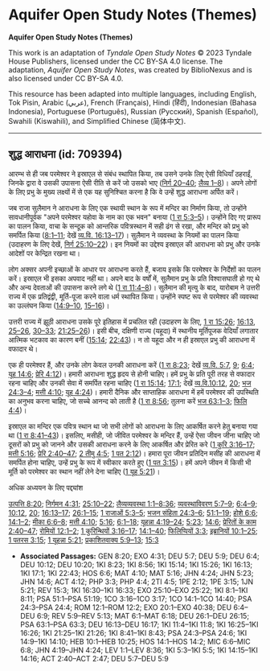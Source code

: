 # Aquifer Open Study Notes (Themes)

**Aquifer Open Study Notes (Themes)**

This work is an adaptation of *Tyndale Open Study Notes* © 2023 Tyndale House Publishers, licensed under the CC BY\-SA 4\.0 license. The adaptation, *Aquifer Open Study Notes*, was created by BiblioNexus and is also licensed under CC BY\-SA 4\.0\.

This resource has been adapted into multiple languages, including English, Tok Pisin, Arabic (عربي), French (Français), Hindi (हिंदी), Indonesian (Bahasa Indonesia), Portuguese (Português), Russian (Русский), Spanish (Español), Swahili (Kiswahili), and Simplified Chinese (简体中文).



--------------------------------

## शुद्ध आराधना (id: 709394)

आरम्भ से ही जब परमेश्वर ने इस्राएल से संबंध स्थापित किया, तब उसने उनके लिए ऐसी विधियाँ ठहराईं, जिनके द्वारा वे उसकी उपासना ऐसी रीति से करें जो उसको भाए ([निर्ग 20–40](https://ref.ly/Exod20:1-Exod40:38); [लैव्य 1–8](https://ref.ly/Lev1:1-Lev8:36))। अपने लोगों के लिए प्रभु के मुख्य लक्ष्यों में से एक यह सुनिश्चित करना है कि वे उन्हें शुद्ध आराधना अर्पित करें।

जब राजा सुलैमान ने आराधना के लिए एक स्थायी स्थान के रूप में मन्दिर का निर्माण किया, तो उन्होंने सावधानीपूर्वक "अपने परमेश्वर यहोवा के नाम का एक भवन" बनाया ([1 रा 5:3–5](https://ref.ly/1Kgs5:3-1Kgs5:5))। उन्होंने दिए गए प्रारूप का पालन किया, वाचा के सन्दूक को आन्तरिक पवित्रस्थान में सही ढंग से रखा, और मन्दिर को प्रभु को समर्पित किया ([8:1–11](https://ref.ly/1Kgs8:1-1Kgs8:11); देखें [व्य.वि. 16:13–17](https://ref.ly/Deut16:13-Deut16:17))। सुलैमान ने व्यवस्था के नियमों का पालन किया (उदाहरण के लिए देखें, [निर्ग 25:10–22](https://ref.ly/Exod25:10-Exod25:22))। इन नियमों का उद्देश्य इस्राएल की आराधना को प्रभु और उनके आदेशों पर केन्द्रित रखना था।

लोग अक्सर अपनी इच्छाओं के आधार पर आराधना करते हैं, बजाय इसके कि परमेश्वर के निर्देशों का पालन करें। इस्राएल भी इसका अपवाद नहीं था। अपने बाद के वर्षों में, सुलैमान प्रभु के प्रति विश्वासघाती हो गए थे और अन्य देवताओं की उपासना करने लगे थे ([1 रा 11:4–8](https://ref.ly/1Kgs11:4-1Kgs11:8))। सुलैमान की मृत्यु के बाद, यारोबाम ने उत्तरी राज्य में एक प्रतिद्वंद्वी, मूर्ति\-पूजा करने वाला धर्म स्थापित किया। उन्होंने स्पष्ट रूप से परमेश्वर की व्यवस्था का उल्लंघन किया ([14:9–10](https://ref.ly/1Kgs14:9-1Kgs14:10), [15–16](https://ref.ly/1Kgs14:15-1Kgs14:16))।

उत्तरी राज्य में झूठी आराधना उसके पूरे इतिहास में प्रचलित रही (उदाहरण के लिए, [1 रा 15:26](https://ref.ly/1Kgs15:26); [16:13](https://ref.ly/1Kgs16:13), [25–26](https://ref.ly/1Kgs16:25-1Kgs16:26), [30–33](https://ref.ly/1Kgs16:30-1Kgs16:33); [21:25–26](https://ref.ly/1Kgs21:25-1Kgs21:26))। इसी बीच, दक्षिणी राज्य (यहूदा) में स्थानीय मूर्तिपूजक वेदियाँ लगातार आत्मिक भटकाव का कारण बनीं ([15:14](https://ref.ly/1Kgs15:14); [22:43](https://ref.ly/1Kgs22:43))। न तो यहूदा और न ही इस्राएल प्रभु की आराधना में वफादार थे।

एक ही परमेश्वर हैं, और उनके लोग केवल उनकी आराधना करें ([1 रा 8:23](https://ref.ly/1Kgs8:23); देखें [व्य.वि. 5:7](https://ref.ly/Deut5:7), [9](https://ref.ly/Deut5:9); [6:4](https://ref.ly/Deut6:4); [यूह 14:6](https://ref.ly/John14:6); [प्रेरि 4:12](https://ref.ly/Acts4:12))। हमारी आराधना शुद्ध हृदय से होनी चाहिए। हमें प्रभु के प्रति पूरी तरह से वफादार रहना चाहिए और उनकी सेवा में समर्पित रहना चाहिए ([1 रा 15:14](https://ref.ly/1Kgs15:14); [17:1](https://ref.ly/1Kgs17:1); देखें [व्य.वि.10:12](https://ref.ly/Deut10:12), [20](https://ref.ly/Deut10:20); [भज 24:3–4](https://ref.ly/Ps24:3-Ps24:4); [मत्ती 4:10](https://ref.ly/Matt4:10); [यूह 4:24](https://ref.ly/John4:24))। हमारी दैनिक और साप्ताहिक आराधना में हमें परमेश्वर की उपस्थिति का अनुभव करना चाहिए, जो सच्चे आनन्द को लाती है ([1 रा 8:56](https://ref.ly/1Kgs8:56); तुलना करें [भज 63:1–3](https://ref.ly/Ps63:1-Ps63:3); [फिलि 4:4](https://ref.ly/Phil4:4))।

इस्राएल का मन्दिर एक पवित्र स्थान था जो सभी लोगों को आराधना के लिए आकर्षित करने हेतु बनाया गया था ([1 रा 8:41–43](https://ref.ly/1Kgs8:41-1Kgs8:43))। इसलिए, मसीही, जो जीवित परमेश्वर के मन्दिर हैं, उन्हें ऐसा जीवन जीना चाहिए जो दूसरों को प्रभु को जानने और उसकी आराधना करने के लिए आकर्षित और प्रेरित करे ([1 कुरि 3:16–17](https://ref.ly/1Cor3:16-1Cor3:17); [मत्ती 5:16](https://ref.ly/Matt5:16); [प्रेरि 2:40–47](https://ref.ly/Acts2:40-Acts2:47); [2 तीमु 4:5](https://ref.ly/2Tim4:5); [1 पत 2:12](https://ref.ly/1Pet2:12))। हमारा पूरा जीवन प्रतिदिन मसीह की आराधना में समर्पित होना चाहिए, उन्हें प्रभु के रूप में स्वीकार करते हुए ([1 पत 3:15](https://ref.ly/1Pet3:15))। हमें अपने जीवन में किसी भी मूर्ति को परमेश्वर का स्थान नहीं लेने देना चाहिए ([1 यूह 5:21](https://ref.ly/1John5:21))।

अधिक अध्ययन के लिए पद्द्यांश

[उत्पत्ति 8:20](https://ref.ly/Gen8:20); [निर्गमन 4:31](https://ref.ly/Exod4:31); [25:10–22](https://ref.ly/Exod25:10-Exod25:22); [लैव्यव्यवस्था 1:1–8:36](https://ref.ly/Lev1:1-Lev8:36); [व्यवस्थाविवरण 5:7–9](https://ref.ly/Deut5:7-Deut5:9); [6:4–9](https://ref.ly/Deut6:4-Deut6:9); [10:12](https://ref.ly/Deut10:12), [20](https://ref.ly/Deut10:20); [16:13–17](https://ref.ly/Deut16:13-Deut16:17); [26:1–15](https://ref.ly/Deut26:1-Deut26:15); [1 राजाओं 5:3–5](https://ref.ly/1Kgs5:3-1Kgs5:5); [भजन संहिता 24:3–6](https://ref.ly/Ps24:3-Ps24:6); [51:1–19](https://ref.ly/Ps51:1-Ps51:19); [होशे 6:6](https://ref.ly/Hos6:6); [14:1–2](https://ref.ly/Hos14:1-Hos14:2); [मीका 6:6–8](https://ref.ly/Mic6:6-Mic6:8); [मत्ती 4:10](https://ref.ly/Matt4:10); [5:16](https://ref.ly/Matt5:16); [6:1–18](https://ref.ly/Matt6:1-Matt6:18); [यूहन्ना 4:19–24](https://ref.ly/John4:19-John4:24); [5:23](https://ref.ly/John5:23); [14:6](https://ref.ly/John14:6); [प्रेरितों के काम 2:40–47](https://ref.ly/Acts2:40-Acts2:47); [रोमियों 12:1–2](https://ref.ly/Rom12:1-Rom12:2); [1 कुरिन्थियों 3:16–17](https://ref.ly/1Cor3:16-1Cor3:17); [14:1–40](https://ref.ly/1Cor14:1-1Cor14:40); [फिलिप्पियों 3:3](https://ref.ly/Phil3:3); [इब्रानियों 10:1–25](https://ref.ly/Heb10:1-Heb10:25); [1 पतरस 3:15](https://ref.ly/1Pet3:15); [1 यूहन्ना 5:21](https://ref.ly/1John5:21); [प्रकाशितवाक्य 5:9–13](https://ref.ly/Rev5:9-Rev5:13); [15:3](https://ref.ly/Rev15:3)

* **Associated Passages:** GEN 8:20; EXO 4:31; DEU 5:7; DEU 5:9; DEU 6:4; DEU 10:12; DEU 10:20; 1KI 8:23; 1KI 8:56; 1KI 15:14; 1KI 15:26; 1KI 16:13; 1KI 17:1; 1KI 22:43; HOS 6:6; MAT 4:10; MAT 5:16; JHN 4:24; JHN 5:23; JHN 14:6; ACT 4:12; PHP 3:3; PHP 4:4; 2TI 4:5; 1PE 2:12; 1PE 3:15; 1JN 5:21; REV 15:3; 1KI 16:30–1KI 16:33; EXO 25:10–EXO 25:22; 1KI 8:1–1KI 8:11; PSA 51:1–PSA 51:19; 1CO 3:16–1CO 3:17; 1CO 14:1–1CO 14:40; PSA 24:3–PSA 24:4; ROM 12:1–ROM 12:2; EXO 20:1–EXO 40:38; DEU 6:4–DEU 6:9; REV 5:9–REV 5:13; MAT 6:1–MAT 6:18; DEU 26:1–DEU 26:15; PSA 63:1–PSA 63:3; DEU 16:13–DEU 16:17; 1KI 11:4–1KI 11:8; 1KI 16:25–1KI 16:26; 1KI 21:25–1KI 21:26; 1KI 8:41–1KI 8:43; PSA 24:3–PSA 24:6; 1KI 14:9–1KI 14:10; HEB 10:1–HEB 10:25; HOS 14:1–HOS 14:2; MIC 6:6–MIC 6:8; JHN 4:19–JHN 4:24; LEV 1:1–LEV 8:36; 1KI 5:3–1KI 5:5; 1KI 14:15–1KI 14:16; ACT 2:40–ACT 2:47; DEU 5:7–DEU 5:9

